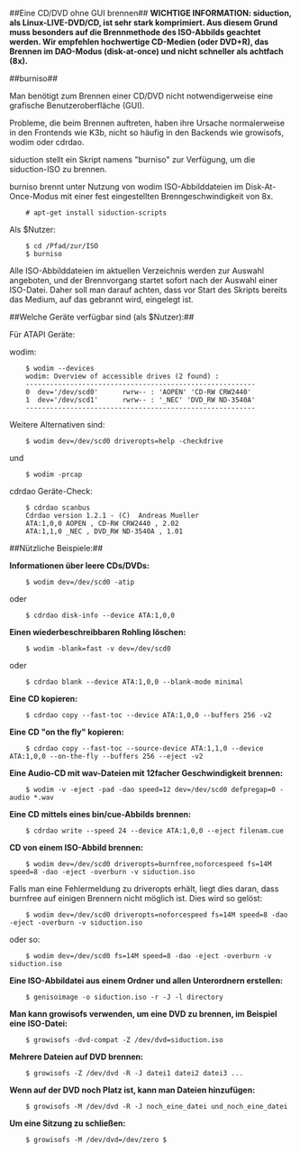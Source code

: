 ##Eine CD/DVD ohne GUI brennen##
**WICHTIGE INFORMATION: siduction, als Linux-LIVE-DVD/CD, ist sehr stark komprimiert. Aus diesem Grund muss besonders auf die Brennmethode des ISO-Abbilds geachtet werden. Wir empfehlen hochwertige CD-Medien (oder DVD+R), das Brennen im DAO-Modus (disk-at-once) und nicht schneller als achtfach (8x).**  

##burniso##

Man benötigt zum Brennen einer CD/DVD nicht notwendigerweise eine grafische Benutzeroberfläche (GUI).

Probleme, die beim Brennen auftreten, haben ihre Ursache normalerweise in den Frontends wie K3b, nicht so häufig in den Backends wie growisofs, wodim oder cdrdao.

siduction stellt ein Skript namens "burniso" zur Verfügung, um die siduction-ISO zu brennen.

burniso brennt unter Nutzung von wodim ISO-Abbilddateien im Disk-At-Once-Modus mit einer fest eingestellten Brenngeschwindigkeit von 8x.

        # apt-get install siduction-scripts

Als $Nutzer:

        $ cd /Pfad/zur/ISO
        $ burniso

Alle ISO-Abbilddateien im aktuellen Verzeichnis werden zur Auswahl angeboten, und der Brennvorgang startet sofort nach der Auswahl einer ISO-Datei. Daher soll man darauf achten, dass vor Start des Skripts bereits das Medium, auf das gebrannt wird, eingelegt ist.  

##Welche Geräte verfügbar sind (als $Nutzer):##

Für ATAPI Geräte:

wodim:

        $ wodim --devices
        wodim: Overview of accessible drives (2 found) :
        ---------------------------------------------------------
        0  dev='/dev/scd0'      rwrw-- : 'AOPEN' 'CD-RW CRW2440'
        1  dev='/dev/scd1'      rwrw-- : '_NEC' 'DVD_RW ND-3540A'
        ---------------------------------------------------------

Weitere Alternativen sind:

        $ wodim dev=/dev/scd0 driveropts=help -checkdrive

und

        $ wodim -prcap

cdrdao Geräte-Check:

        $ cdrdao scanbus
        Cdrdao version 1.2.1 - (C)  Andreas Mueller
        ATA:1,0,0 AOPEN , CD-RW CRW2440 , 2.02
        ATA:1,1,0 _NEC , DVD_RW ND-3540A , 1.01

##Nützliche Beispiele:##  

**Informationen über leere CDs/DVDs:**

        $ wodim dev=/dev/scd0 -atip

oder

        $ cdrdao disk-info --device ATA:1,0,0

**Einen wiederbeschreibbaren Rohling löschen:**

        $ wodim -blank=fast -v dev=/dev/scd0

oder

        $ cdrdao blank --device ATA:1,0,0 --blank-mode minimal

**Eine CD kopieren:**

        $ cdrdao copy --fast-toc --device ATA:1,0,0 --buffers 256 -v2

**Eine CD "on the fly" kopieren:**

        $ cdrdao copy --fast-toc --source-device ATA:1,1,0 --device ATA:1,0,0 --on-the-fly --buffers 256 --eject -v2

**Eine Audio-CD mit wav-Dateien mit 12facher Geschwindigkeit brennen:**

        $ wodim -v -eject -pad -dao speed=12 dev=/dev/scd0 defpregap=0 -audio *.wav

**Eine CD mittels eines bin/cue-Abbilds brennen:**

        $ cdrdao write --speed 24 --device ATA:1,0,0 --eject filenam.cue

**CD von einem ISO-Abbild brennen:**

        $ wodim dev=/dev/scd0 driveropts=burnfree,noforcespeed fs=14M speed=8 -dao -eject -overburn -v siduction.iso

Falls man eine Fehlermeldung zu driveropts erhält, liegt dies daran, dass burnfree auf einigen Brennern nicht möglich ist. Dies wird so gelöst:

        $ wodim dev=/dev/scd0 driveropts=noforcespeed fs=14M speed=8 -dao -eject -overburn -v siduction.iso

oder so:

        $ wodim dev=/dev/scd0 fs=14M speed=8 -dao -eject -overburn -v siduction.iso

**Eine ISO-Abbildatei aus einem Ordner und allen Unterordnern erstellen:**

        $ genisoimage -o siduction.iso -r -J -l directory

**Man kann growisofs verwenden, um eine DVD zu brennen, im Beispiel eine ISO-Datei:**

        $ growisofs -dvd-compat -Z /dev/dvd=siduction.iso

**Mehrere Dateien auf DVD brennen:**

        $ growisofs -Z /dev/dvd -R -J datei1 datei2 datei3 ...

**Wenn auf der DVD noch Platz ist, kann man Dateien hinzufügen:**

        $ growisofs -M /dev/dvd -R -J noch_eine_datei und_noch_eine_datei

**Um eine Sitzung zu schließen:**

        $ growisofs -M /dev/dvd=/dev/zero $
